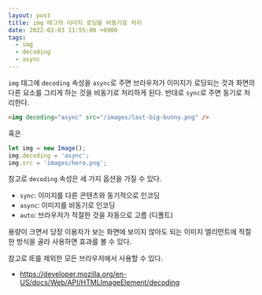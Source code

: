 ```yaml
---
layout: post
title: img 태그의 이미지 로딩을 비동기로 처리
date: 2022-02-03 11:55:00 +0900
tags:
  - img
  - decoding
  - async
---
```


`img` 태그에 `decoding` 속성을 `async`로 주면 브라우저가 이미지가 로딩되는 것과 화면의 다른 요소를 그리게 하는 것을 비동기로 처리하게 된다. 반대로 `sync`로 주면 동기로 처리한다.

```html
<img decoding="async" src="/images/last-big-bunny.png" />
```

혹은

```javascript
let img = new Image();
img.decoding = 'async';
img.src = 'images/hero.png';
```

참고로 `decoding` 속성은 세 가지 옵션을 가질 수 있다.

- `sync`: 이미지를 다른 콘텐츠와 동기적으로 인코딩
- `async`: 이미지를 비동기로 인코딩
- `auto`: 브라우저가 적절한 것을 자동으로 고름 (디폴트)

용량이 크면서 당장 이용자가 보는 화면에 보이지 않아도 되는 이미지 엘리먼트에 적절한 방식을 골라 사용하면 효과를 볼 수 있다.

참고로 IE를 제외한 모든 브라우저에서 사용할 수 있다.

- https://developer.mozilla.org/en-US/docs/Web/API/HTMLImageElement/decoding
